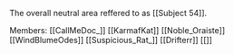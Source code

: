 The overall neutral area reffered to as [[Subject 54]]. 

Members:
	[[CallMeDoc_]]
	[[KarmafKat]]
	[[Noble_Oraiste]]
	[[WindBlumeOdes]]
	[[Suspicious_Rat_]]
	[[Drifterr]]
	[[]]